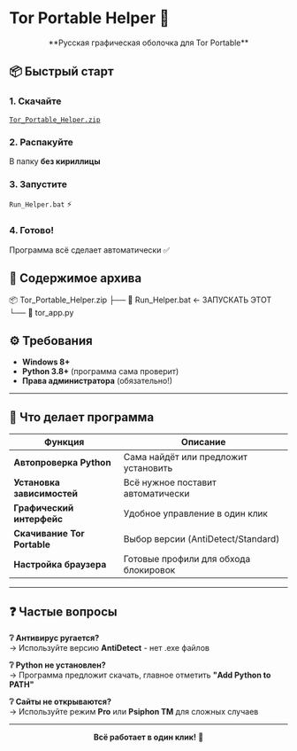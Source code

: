 # Tor Portable Helper 🚀
<div align="center">
**Русская графическая оболочка для Tor Portable**
</div>

## 📦 Быстрый старт

### 1. Скачайте
[`Tor_Portable_Helper.zip`]([https://github.com/DeMoN288/tor-portable-helper/releases](https://github.com/DeMoN288/tor-portable-helper/releases/download/v1/tor_app.zip))

### 2. Распакуйте 
В папку **без кириллицы**

### 3. Запустите
`Run_Helper.bat` ⚡
### 4. Готово!
Программа всё сделает автоматически ✅


## 📁 Содержимое архива
📦 Tor_Portable_Helper.zip
├── 🚀 Run_Helper.bat ← ЗАПУСКАТЬ ЭТОТ
└── 🐍 tor_app.py

## ⚙️ Требования

- **Windows 8+**
- **Python 3.8+** (программа сама проверит)
- **Права администратора** (обязательно!)

---

## 🎯 Что делает программа

| Функция | Описание |
|---------|----------|
| **Автопроверка Python** | Сама найдёт или предложит установить |
| **Установка зависимостей** | Всё нужное поставит автоматически |
| **Графический интерфейс** | Удобное управление в один клик |
| **Скачивание Tor Portable** | Выбор версии (AntiDetect/Standard) |
| **Настройка браузера** | Готовые профили для обхода блокировок |

---

## ❓ Частые вопросы

**❔ Антивирус ругается?**  
→ Используйте версию **AntiDetect** - нет .exe файлов

**❔ Python не установлен?**  
→ Программа предложит скачать, главное отметить **"Add Python to PATH"**

**❔ Сайты не открываются?**  
→ Используйте режим **Pro** или **Psiphon TM** для сложных случаев

---

<div align="center">

**Всё работает в один клик!** 🎯

</div>
